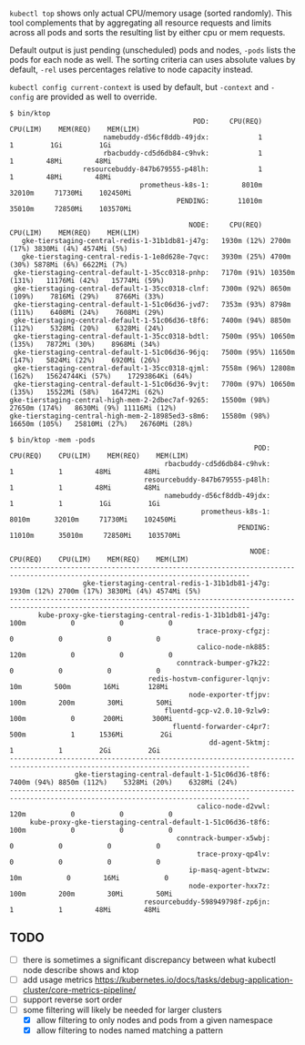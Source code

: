 `kubectl top` shows only actual CPU/memory usage (sorted randomly). This tool complements that by aggregating all resource requests and limits across all pods and sorts the resulting list by either cpu or mem requests.

Default output is just pending (unscheduled) pods and nodes, `-pods` lists the pods for each node as well. The sorting criteria can uses absolute values by default, `-rel` uses percentages relative to node capacity instead.

`kubectl config current-context` is used by default, but `-context` and `-config` are provided as well to override.

```
$ bin/ktop
                                             POD:	  CPU(REQ)	  CPU(LIM)	  MEM(REQ)	  MEM(LIM)
                       namebuddy-d56cf8ddb-49jdx:	         1	         1	       1Gi	       1Gi
                       rbacbuddy-cd5d6db84-c9hvk:	         1	         1	      48Mi	      48Mi
                  resourcebuddy-847b679555-p48lh:	         1	         1	      48Mi	      48Mi
                                prometheus-k8s-1:	     8010m	    32010m	   71730Mi	  102450Mi
                                         PENDING:	    11010m	    35010m	   72850Mi	  103570Mi

                                            NODE:	  CPU(REQ)	  CPU(LIM)	  MEM(REQ)	  MEM(LIM)
   gke-tierstaging-central-redis-1-31b1db81-j47g:	1930m (12%)	2700m (17%)	3830Mi (4%)	4574Mi (5%)
   gke-tierstaging-central-redis-1-1e8d628e-7qvc:	3930m (25%)	4700m (30%)	5878Mi (6%)	6622Mi (7%)
 gke-tierstaging-central-default-1-35cc0318-pnhp:	7170m (91%)	10350m (131%)	11176Mi (42%)	15774Mi (59%)
 gke-tierstaging-central-default-1-35cc0318-clnf:	7300m (92%)	8650m (109%)	7816Mi (29%)	8766Mi (33%)
 gke-tierstaging-central-default-1-51c06d36-jvd7:	7353m (93%)	8798m (111%)	6408Mi (24%)	7608Mi (29%)
 gke-tierstaging-central-default-1-51c06d36-t8f6:	7400m (94%)	8850m (112%)	5328Mi (20%)	6328Mi (24%)
 gke-tierstaging-central-default-1-35cc0318-bdtl:	7500m (95%)	10650m (135%)	7872Mi (30%)	8968Mi (34%)
 gke-tierstaging-central-default-1-51c06d36-96jq:	7500m (95%)	11650m (147%)	5824Mi (22%)	6920Mi (26%)
 gke-tierstaging-central-default-1-35cc0318-qjml:	7558m (96%)	12808m (162%)	15624744Ki (57%)	17293864Ki (64%)
 gke-tierstaging-central-default-1-51c06d36-9vjt:	7700m (97%)	10650m (135%)	15522Mi (58%)	16472Mi (62%)
gke-tierstaging-central-high-mem-2-2dbec7af-9265:	15500m (98%)	27650m (174%)	8630Mi (9%)	11116Mi (12%)
gke-tierstaging-central-high-mem-2-18985ed3-s8m6:	15580m (98%)	16650m (105%)	25810Mi (27%)	26760Mi (28%)
```

```
$ bin/ktop -mem -pods
                                                            POD:	  CPU(REQ)	  CPU(LIM)	  MEM(REQ)	  MEM(LIM)
                                      rbacbuddy-cd5d6db84-c9hvk:	         1	         1	      48Mi	      48Mi
                                 resourcebuddy-847b679555-p48lh:	         1	         1	      48Mi	      48Mi
                                      namebuddy-d56cf8ddb-49jdx:	         1	         1	       1Gi	       1Gi
                                               prometheus-k8s-1:	     8010m	    32010m	   71730Mi	  102450Mi
                                                        PENDING:	    11010m	    35010m	   72850Mi	  103570Mi

                                                           NODE:	  CPU(REQ)	  CPU(LIM)	  MEM(REQ)	  MEM(LIM)
---------------------------------------------------------------------------------------------------------------------------------
                  gke-tierstaging-central-redis-1-31b1db81-j47g:	1930m (12%)	2700m (17%)	3830Mi (4%)	4574Mi (5%)
---------------------------------------------------------------------------------------------------------------------------------
       kube-proxy-gke-tierstaging-central-redis-1-31b1db81-j47g:	      100m	         0	         0	         0
                                              trace-proxy-cfgzj:	         0	         0	         0	         0
                                              calico-node-nk885:	      120m	         0	         0	         0
                                         conntrack-bumper-g7k22:	         0	         0	         0	         0
                                  redis-hostvm-configurer-lqnjv:	       10m	      500m	      16Mi	     128Mi
                                            node-exporter-tfjpv:	      100m	      200m	      30Mi	      50Mi
                                      fluentd-gcp-v2.0.10-9zlw9:	      100m	         0	     200Mi	     300Mi
                                        fluentd-forwarder-c4pr7:	      500m	         1	    1536Mi	       2Gi
                                                 dd-agent-5ktmj:	         1	         1	       2Gi	       2Gi
---------------------------------------------------------------------------------------------------------------------------------
                gke-tierstaging-central-default-1-51c06d36-t8f6:	7400m (94%)	8850m (112%)	5328Mi (20%)	6328Mi (24%)
---------------------------------------------------------------------------------------------------------------------------------
                                              calico-node-d2vwl:	      120m	         0	         0	         0
     kube-proxy-gke-tierstaging-central-default-1-51c06d36-t8f6:	      100m	         0	         0	         0
                                         conntrack-bumper-x5wbj:	         0	         0	         0	         0
                                              trace-proxy-qp4lv:	         0	         0	         0	         0
                                            ip-masq-agent-btwzw:	       10m	         0	      16Mi	         0
                                            node-exporter-hxx7z:	      100m	      200m	      30Mi	      50Mi
                                 resourcebuddy-598949798f-zp6jn:	         1	         1	      48Mi	      48Mi
```


## TODO

* [ ] there is sometimes a significant discrepancy between what kubectl node describe shows and ktop
* [ ] add usage metrics https://kubernetes.io/docs/tasks/debug-application-cluster/core-metrics-pipeline/
* [ ] support reverse sort order
* [ ] some filtering will likely be needed for larger clusters
  * [x] allow filtering to only nodes and pods from a given namespace
  * [x] allow filtering to nodes named matching a pattern
